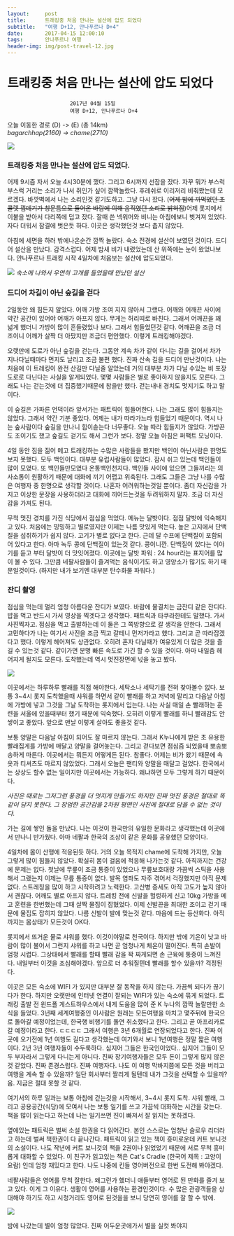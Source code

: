 ```yaml
---
layout:	    post
title: 	    트래킹중 처음 만나는 설산에 압도 되었다
subtitle:   "여행 D+12, 안나푸르나 D+4"
date:       2017-04-15 12:00:10 
tags:       안나푸르나 여행
header-img: img/post-travel-12.jpg
---
```


# 	    트래킹중 처음 만나는 설산에 압도 되었다
```
					2017년 04월 15일
					여행 D+12, 안나푸르나 D+4
```


오늘 이동한 경로 (D) -> (E) (총 14km)  
*bagarchhap(2160) -> chame(2710)*

![](/img/170415-maps.png)
  
### 트래킹중 처음 만나는 설산에 압도 되었다.

어제 9시즘 자서 오늘 4시30분에 깼다. 그리고 6시까지 선잠을 잤다. 자꾸 뭐가 부스럭부스럭 거리는 소리가 나서 쥐인가 싶어 깜짝놀랐다. 후레쉬로 이리저리 비춰봤는데 모르겠다. 바깟벽에서 나는 소리인것 같기도하고. 그냥 다시 잤다. (~~어제 밤에 까먹었던 초콜렛 껍데기가 창문틈으로 들어온 바람에 의해 움직였던 소리로 밝혀짐~~)어제 롯지에서 이불을 받아서 다리쪽에 덥고 잤다. 잘때 쓴 넥워머와 비니는 아침에보니 벗겨져 있었다. 자다 더워서 잠결에 벗은듯 하다. 이곳은 생각했던것 보다 춥지 않았다. 

아침에 세면을 하러 밖에나온순간 깜짝 놀랐다. 숙소 전경에 설산이 보였던 것이다. 드디어 설산을 만났다. 감격스럽다. 어제 밤새 비가 내렸었는데 산 위쪽에는 눈이 왔었나보다. 안나푸르나 트래킹 시작 4일차에 처음보는 설산에 압도되었다.

![](/img/170415-white-mt.jpg)
*숙소에 나와서 우연히 고개를 들었을때 만났던 설산*


### 드디어 차길이 아닌 숲길을 걷다

2일동안 왜 힘든지 알았다. 어깨 가방 조여 지지 않아서 그랬다. 어깨와 어깨끈 사이에 약간 공간이 있어야 어깨가 아프지 않다. 무게는 허리띠로 바친다. 그래서 어깨끈을 꽤 넓게 했더니 가방이 많이 흔들렸었나 보다. 그래서 힘들었던것 같다. 어깨끈을 조금 더 조이니 어깨가 살짝 더 아팠지만 조금더 편안했다. 이렇게 트래킹해야겠다.

오랫만에 도로가 아닌 숲길을 걷는다. 그동안 계속 차가 같이 다니는 길을 걸어서 차가 지나다닐때마다 먼지도 날리고 조금 불편 했다. 진짜 산속 길을 드디어 만난것이다. 나는 처음에 이 트레킹이 완전 산길만 다닐줄 알았는데 거의 대부분 차가 다닐 수있는 비 포장도로로 다닌다는 사실을 알게되었다. 몇몇 사람들은 별로 좋아하지 않을지도 모른다. 그래도 나는 걷는것에 더 집중했기때문에 참을만 했다. 걷는내내 경치도 멋지기도 하고 말이다.

이 숲길은 가파른 언덕이라 앞서가는 패트릭이 힘들어한다. 나는 그래도 많이 힘들지는 않았다. 그래서 약간 기분 좋았다. 어제는 내가 따라가느라 힘들었기 때문이다. 역시 나는 숲사람이다 숲길을 만나니 힘이솓는다 너무좋다. 오늘 따라 힘들지가 않았다. 가방끈도 조이기도 했고 숲길도 걷기도 해서 그런가 보다. 정말 오늘 아침은 퍼팩트 모닝이다.

4일 동안 짐을 짊어 메고 트래킹하는 수많은 사람들을 봤지만 백인이 아닌사람은 한명도 보지 못했다. 모두 백인이다. 대부분 유럽사람들이 많았다. 잠시 쉬고 있는데 백인들이 많이 모였다. 또 백인들만모였다 온통백인천지다. 백인들 사이에 있으면 그들끼리는 의사소통이 원활하기 때문에 대화에 끼기 어렵고 위축된다. 그래도 그들은 그냥 나를 수많은 여행자 중 한명으로 생각할 것이다. 나혼자 어려워하는것일 뿐이다. 좀더 자신감을 가지고 이상한 문장을 사용하더라고 대화에 끼어드는것을 두려워하지 말자. 조금 더 자신감을 가져도 된다.

무척 멋진 경치를 가진 식당에서 점심을 먹었다. 메뉴는 달밧이다. 점점 달밧에 익숙해지고 있다. 처음에는 밍밍하고 별로였지만 이제는 나름 맛있게 먹는다. 높은 고지에서 단백질을 섭취하기가 쉽지 않다. 고기가 별로 없다고 한다. 근데 달 수프에 단백질이 포함되어 있다고 한다. 아마 녹두 콩에 단백질이 있는것 같다. 콩이니깐. 단백질이 있다는 이야기를 듣고 부터 달밧이 더 맛잇어졌다. 이곳에는 달밧 파워 : 24 hour라는 표지어를 많이 볼 수 있다. 그만큼 네팔사람들이 즐겨먹는 음식이기도 하고 영양소가 많기도 하기 때문일것이다. (하지만 내가 보기엔 대부분 탄수화물 파워다.)

### 잔디 촬영

점심을 먹는데 멀리 엄청 아름다운 잔디가 보였다. 바람에 물결치는 금잔디 같은 잔디다. 밥을 먹고 반드시 가서 영상을 찍겟다고 생각했다. 패트릭과 타쿠라한테도 말했다. 가서 사진찍자고. 점심을 먹고 출발하는데 이 둘은 그 쪽방향으로 갈 생각을 안한다. 그래서 고민하다가 나는 여기서 사진을 조금 찍고 갈테니 먼저가라고 했다. 그리고 곧 따라잡겠다고 했다. 이렇게 헤어져도 상관없다. 오히려 혼자 다닐때가 여유있게 더 많은 것을 즐길 수 있는것 같다. 같이가면 분명 빠른 속도로 가긴 할 수 있을 것이다. 아마 내일즘 헤어지게 될지도 모른다. 도착했는데 역시 멋진장면에 넋을 놓고 봤다.

![](/img/170415-grass.jpg)

이곳에서는 하루하루 빨래를 직접 해야한다. 세탁소나 세탁기를 전혀 찾아볼수 없다. 보통 3~4시 롯지 도착했을때 샤워를 하면서 같이 빨래를 하고 저녁에 말리고 다음날 아침에 가방에 넣고 그것을 그날 도착하는 롯지에서 입는다. 나는 사실 매일 손 빨래하는 훈련을 서울에 있을때부터 했기 때문에 익숙했다. 오히려 이렇게 빨래를 하니 빨래감도 안쌓이고 좋았다. 앞으로 맨날 이렇게 살아도 좋을것 같다.

보통 양말은 다음날 아침이 되어도 잘 마르지 않는다. 그래서 K누나에게 받은 초 유용한 빨래집게를 가방에 매달고 양말을 걸어놓는다. 그리고 걷다보면 점심즘 되었을때 뽀송뽀송하게 마른다. 이곳에서는 뭐든지 어떻게든 된다. 참좋다. 어제는 비가 왔기 때문에 속옷과 티셔츠도 마르지 않았었다. 그래서 오늘은 팬티와 양말을 매달고 걸었다. 한국에서는 상상도 할수 없는 일이지만 이곳에서는 가능하다. 왜냐하면 모두 그렇게 하기 때문이다.

*사진은 때로는 그저그런 풍경을 더 멋지게 만들기도 하지만 진짜 멋진 풍경은 절대로 똑같이 담지 못한다. 그 장엄한 공간감을 2차원 평면인 사진에 절대로 담을 수 없는 것이다.*

가는 길에 쌓인 돌을 만났다. 나는 이것이 한국만의 유일한 문화라고 생각했는데 이곳에서 만나니 반가웠다. 아마 네팔과 한국의 조상이 같은 문화를 공유했던 모양이다.

4일차에 몸이 산행에 적응된듯 하다. 거의 오늘 목적지 chame에 도착해 가지만, 오늘 그렇게 많이 힘들지 않았다. 확실히 몸이 걸음에 적응해 나가는것 같다. 아직까지는 건강에 문제는 없다. 첫날에 무릎이 조금 통증이 있었으나 무릎보호대랑 가끔씩 스틱을 사용해서 그랬는지 이제는 무릎 통증이 없다. 발목 염좌도 자주 겪어서 걱정했지만 아직 문제 없다. 스트레칭을 많이 하고 시작하려고 노력한다. 고산병 증세도 아직 고도가 높지 않아서 괜찮다. 어깨도 별로 아프지 않다. 트레킹 전에 신발을 헐렁하게 신고 10kg 가방을 메고 훈련을 한번했는데 그때 살짝 물집이 잡혔었다. 이제 신발끈을 최대한 조이고 걷기 때문에 물집도 잡히지 않았다. 나름 신발이 발에 맞는것 같다. 마음에 드는 등산화다. 아직까지는 몸상태가 모든것이 OK다.

롯지에서 뜨거운 물로 샤워를 했다. 이것이야말로 천국이다. 하지만 밖에 기온이 낮고 바람이 많이 불어서 그런지 샤워를 하고 나면 곧 엄청나게 체온이 떨어진다. 특히 손발이 엄청 시렵다. 그상태에서 빨래를 할때 빨래 감을 꽉 짜게되면 손 근육에 통증이 느껴진다. 내일부터 이것을 조심해야겠다. 앞으로 더 추워질텐데 빨래를 할수 있을까? 걱정된다.

이곳은 모든 숙소에 WIFI 가 있지만 대부분 잘 동작을 하지 않는다. 가끔씩 되다가 끊기다가 한다. 하지만 오랫만에 인터넷 연결이 잘되는 WIFI가 있는 숙소에 묶게 되었다. 트래킹 출발 전 윈드폴 게스트하우스에서 내게 도움을 많이 준 K 누나의 깜짝 놀랄만한 소식을 들었다. 3년째 세계여행중인 이사람은 원래는 모든여행을 마치고 몇주뒤에 한국으로 돌아갈 예정이었는데, 한국행 비행기를 돌연 취소했다고 한다. 그리고 곧 아프리카로 갈 예정이라고 한다. ㄷㄷㄷㄷ 그래서 여행은 3년 6개월로 연장되었다고 한다. 진짜 이곳에 오기전에 1년 여행도 길다고 생각했는데 여기와서 보니 1년여행은 정말 짧은 여행이다. 2년 3년 여행자들이 수두룩하다. 심지어 그들은 한국인이었다.. 심지어 그들이 모두 부자라서 그렇게 다니는게 아니다. 진짜 장기여행자들은 모두 돈이 그렇게 많지 않은것 같았다. 진짜 존경스럽다. 진짜 여행자다. 나도 이 여행 막바지쯤에 모든 것을 버리고 여행을 계속 할 수 있을까? 일단 회사부터 짤리게 될텐데 내가 그것을 선택할 수 있을까? 음. 지금은 절대 못할 것 같다.

여기서의 하루 일과는 보통 아침에 걷는것을 시작해서, 3~4시 롯지 도착. 샤워 빨래, 그리고 공용공간(식당)에 모여서 나는 보통 일기를 쓰고 가끔씩 대화하는 시간을 갖는다. 책을 많이 읽는다고 하는데 나는 일기쓰면 진이 빠져서 잘 읽지는 못하겠다.

옆에있는 패트릭은 벌써 소설 한권을 다 읽어간다. 본인 스스로는 엄청난 슬로우 리더라고 하는데 벌써 책한권이 다 끝나간다. 패트릭이 읽고 있는 책이 흥미로운데 커트 보니것의 소설이다. 나도 작년에 커트 보니것의 책을 2권이나 읽었었기 때문에 서로 무척 흥미롭게 대화할 수 있었다. 이 친구가 읽고있는 책은 Cat's Cradle (한국어 제목 : 고양이 요람) 인데 엄청 재밌다고 한다. 나도 나중에 킨들 영어버전으로 한번 도전해 봐야겠다.

네팔사람들은 영어를 무척 잘한다. 왜그런가 했더니 애들부터 영어로 된 만화를 즐겨 보고 있다. 이게 그 이유다. 생활이 영어를 사용하는 환경인것이다. 수 많은 관광객들을 상대해야 하기도 하고 시청거리도 영어로 된것을을 보니 당연히 영어를 잘 할 수 밖에.

![](/img/170415-nepali.jpg)

밤에 나갔는데 별이 엄청 많았다. 진짜 어두운곳에가서 별을 실컷 봐야지
